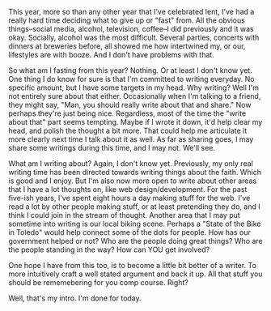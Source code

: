 This year, more so than any other year that I've celebrated lent, I've had a really hard time deciding what to give up or "fast" from. All the obvious things–social media, alcohol, television, coffee–I did previously and it was okay. Socially, alcohol was the most difficult. Several parties, concerts with dinners at breweries before, all showed me how intertwined my, or our, lifestyles are with booze. And I don't have problems with that.

So what am I fasting from this year? Nothing. Or at least I don't know yet. One thing I do know for sure is that I'm committed to writing everyday. No specific amount, but I have some targets in my head. Why writing? Well I'm not entirely sure about that either. Occasionally when I'm talking to a friend, they might say, "Man, you should really write about that and share." Now perhaps they're just being nice. Regardless, most of the time the "write about that" part seems tempting. Maybe if I wrote it down, it'd help clear my head, and polish the thought a bit more. That could help me articulate it more clearly next time I talk about it as well. As far as sharing goes, I may share some writings during this time, and I may not. We'll see.

What am I writing about? Again, I don't know yet. Previously, my only real writing time has been directed towards writing things about the faith. Which is good and I enjoy. But I'm also now more open to write about other areas that I have a lot thoughts on, like web design/development. For the past five-ish years, I've spent eight hours a day making stuff for the web. I've read a lot by other people making stuff, or at least pretending they do, and I think I could join in the stream of thought. Another area that I may put sometime into writing is our local biking scene. Perhaps a "State of the Bike in Toledo" would help connect some of the dots for people. How has our government helped or not? Who are the people doing great things? Who are the people standing in the way? How can YOU get involved?

One hope I have from this too, is to become a little bit better of a writer. To more intuitively craft a well stated argument and back it up. All that stuff you should be rememebering for you comp course. Right?

Well, that's my intro. I'm done for today.
